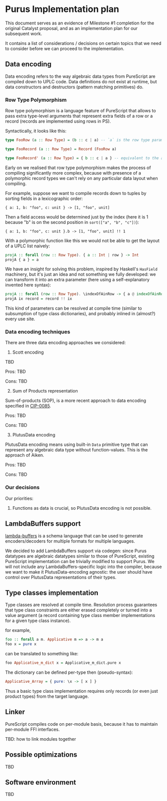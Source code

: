 # Purus Implementation plan

This document serves as an evidence of Milestone #1 completion for the original Catalyst proposal, and as an implementation plan for our subsequent work.

It contains a list of considerations / decisions on certain topics that we need to consider before we can proceed to the implementation.

## Data encoding

Data encoding refers to the way algebraic data types from PureScript are compiled down to UPLC code. Data definitions do not exist at runtime, but data constructors and destructors (pattern matching primitives) do.

### Row Type Polymorphism

Row type polymorphism is a language feature of PureScript that allows to pass extra type-level arguments that represent extra fields of a row or a record (records are implemented using rows in PS).

Syntactically, it looks like this:

```purescript
type FooRow (a :: Row Type) = (b :: c | a) -- `a` is the row type parameter

type FooRecord (a :: Row Type) = Record (FooRow a)

type FooRecord' (a :: Row Type) = { b :: c | a } -- equivalent to the above
```

Early on we realised that row type polymorphism makes the process of compiling significantly more complex, because with presence of a polymorphic record types we can't rely on any particular data layout when compiling.

For example, suppose we want to compile records down to tuples by sorting fields in a lexicographic order:

```
{ a: 1, b: "foo", c: unit } -> [1, "foo", unit]
```

Then a field access would be determined just by the index (here it is 1 because "b" is on the second position in `sort(["a", "b", "c"])`):

```
{ a: 1, b: "foo", c: unit }.b -> [1, "foo", unit] !! 1
```

With a polymorphic function like this we would not be able to get the layout of a UPLC list naively:

```purescript
projA :: forall (row :: Row Type). { a :: Int | row } -> Int
projA { a } = a
```

We have an insight for solving this problem, inspired by Haskell's `HasField` machinery, but it's just an idea and not something we fully developed: we can transform it into an extra parameter (here using a self-explanatory invented here syntax):

```purescript
projA :: forall (row :: Row Type). \indexOfAinRow -> { a @ indexOfAinRow :: Int | row } -> Int
projA ix record = record !! ix
```

This kind of parameters can be resolved at compile time (similar to subsumption of type class dictionaries), and probably inlined in (almost?) every use site.

### Data encoding techniques

There are three data encoding approaches we considered:

1. Scott encoding

TBD <!-- description -->

Pros: TBD

Cons: TBD

2. Sum of Products representation

Sum-of-products (SOP), is a more recent approach to data encoding specified in [CIP-0085](https://github.com/cardano-foundation/CIPs/tree/master/CIP-0085).

Pros: TBD

Cons: TBD

3. PlutusData encoding

PlutusData encoding means using built-in `Data` primitive type that can represent any algebraic data type without function-values. This is the approach of Aiken.

Pros: TBD

Cons: TBD

### Our decisions

Our priorities:

1. Functions as data is crucial, so PlutusData encoding is not possible.

## LambdaBuffers support

[lambda-buffers](https://github.com/mlabs-haskell/lambda-buffers) is a schema language that can be used to generate encoders/decoders for multiple formats for multiple languages.

We decided to add LambdaBuffers support via codegen: since Purus datatypes are algebraic datatypes similar to those of PureScript, existing PureScript implementation can be trivially modified to support Purus. We will not include any LambdaBuffers-specific logic into the compiler, because we want to make it PlutusData-encoding agnostic: the user should have control over PlutusData representations of their types.

## Type classes implementation

Type classes are resolved at compile time. Resolution process guarantees that type class constraints are either erased completely or turned into a value argument (a record containing type class member implementations for a given type class instance).

for example,

```purescript
foo :: forall a m. Applicative m => a -> m a
foo x = pure x
```

can be translated to something like:

```purescript
foo Applicative_m_dict x = Applicative_m_dict.pure x
```

The dictionary can be defined per-type then (pseudo-syntax):

```purescript
Applicative_Array = { pure: \x -> [ x ] }
```

Thus a basic type class implementation requires only records (or even just product types) from the target language.

## Linker

PureScript compiles code on per-module basis, because it has to maintain per-module FFI interfaces.

TBD: how to link modules together

## Possible optimizations

TBD
<!-- Possible optimisations we could apply (list of approaches with links) -->

## Software environment

TBD

<!-- A list of assumptions about the software environment the compiler will rely on -->
